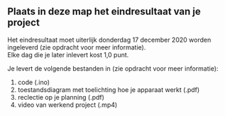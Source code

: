 ## Plaats in deze map het eindresultaat van je project 
Het eindresultaat moet uiterlijk donderdag 17 december 2020 worden ingeleverd (zie opdracht voor meer informatie).\
Elke dag die je later inlevert kost 1,0 punt.

Je levert de volgende bestanden in (zie opdracht voor meer informatie):
1. code (.ino)
2. toestandsdiagram met toelichting hoe je apparaat werkt (.pdf)
3. reclectie op je planning (.pdf)
4. video van werkend project (.mp4)

